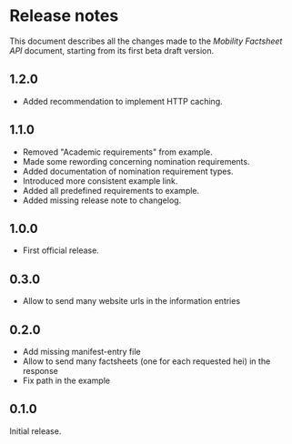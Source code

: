 Release notes
=============

This document describes all the changes made to the *Mobility Factsheet API* document,
starting from its first beta draft version.

1.2.0
-----

* Added recommendation to implement HTTP caching.


1.1.0
-----

* Removed "Academic requirements" from example.
* Made some rewording concerning nomination requirements.
* Added documentation of nomination requirement types.
* Introduced more consistent example link.
* Added all predefined requirements to example.
* Added missing release note to changelog.


1.0.0
-----

* First official release.


0.3.0
-----

* Allow to send many website urls in the information entries


0.2.0
-----

* Add missing manifest-entry file
* Allow to send many factsheets (one for each requested hei) in the response
* Fix path in the example


0.1.0
-----

Initial release.
